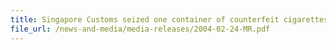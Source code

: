 ```yaml
---
title: Singapore Customs seized one container of counterfeit cigarettes
file_url: /news-and-media/media-releases/2004-02-24-MR.pdf
---
```

